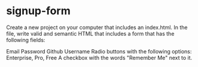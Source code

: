 # signup-form

Create a new project on your computer that includes an index.html. In the file, write valid and semantic HTML that includes a form that has the following fields:

Email
Password
Github Username
Radio buttons with the following options: Enterprise, Pro, Free
A checkbox with the words "Remember Me" next to it.
